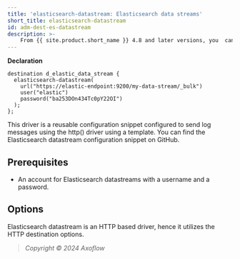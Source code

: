 ```yaml
---
title: 'elasticsearch-datastream: Elasticsearch data streams'
short_title: elasticsearch-datastream
id: adm-dest-es-datastream
description: >-
    From {{ site.product.short_name }} 4.8 and later versions, you  can send messages and metrics to Elasticsearch data streams to store your log and metrics data as time series data.
---
```


**Declaration**

```config
destination d_elastic_data_stream {
  elasticsearch-datastream(
    url("https://elastic-endpoint:9200/my-data-stream/_bulk")
    user("elastic")
    password("ba253DOn434Tc0pY22OI")
  );
};
```

This driver is a reusable configuration snippet configured to send log messages using the http() driver using a template. You can find the Elasticsearch datastream configuration snippet on GitHub.

## Prerequisites

* An account for Elasticsearch datastreams with a username and a password.

## Options

Elasticsearch datastream is an HTTP based driver, hence it utilizes the HTTP destination options.

> *Copyright © 2024 Axoflow*
